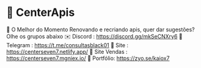 # 🚩 CenterApis
📂 O Melhor do Momento Renovando e recriando apis, quer dar sugestões? Olhe os grupos abaixo
✉️ Discord : https://discord.gg/mkSeCNXry6
🪪 Telegram : https://t.me/consultasblack01
🫆 Site : https://centerseven7.netlify.app/
🫆 Site Vendas : https://centerseven7.mgniex.io/
🎈 Portfólio: https://zyo.se/kaiox7

